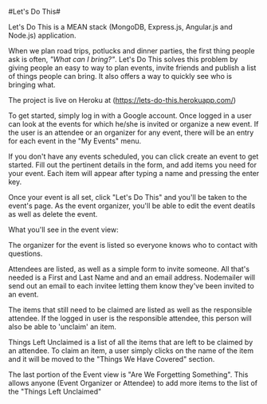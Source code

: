 #Let's Do This#

Let's Do This is a MEAN stack (MongoDB, Express.js, Angular.js and Node.js) application.  

When we plan road trips, potlucks and dinner parties, the first thing people ask is often, _"What can I bring?"_.  Let's Do This solves this problem by giving people an easy to way to plan events, invite friends and publish a list of things people can bring.  It also offers a way to quickly see who is bringing what.

The project is live on Heroku at (https://lets-do-this.herokuapp.com/)

To get started, simply log in with a Google account.  Once logged in a user can look at the events for which he/she is invited or organize a new event.  If the user is an attendee or an organizer for any event, there will be an entry for each event in the "My Events" menu.

If you don't have any events scheduled, you can click create an event to get started.  Fill out the pertinent details in the form, and add items you need for your event.  Each item will appear after typing a name and pressing the enter key.

Once your event is all set, click "Let's Do This" and you'll be taken to the event's page.  As the event organizer, you'll be able to edit the event deatils as well as delete the event.  

What you'll see in the event view:

The organizer for the event is listed so everyone knows who to contact with questions.  

Attendees are listed, as well as a simple form to invite someone.  All that's needed is a First and Last Name and and an email address.  Nodemailer will send out an email to each invitee letting them know they've been invited to an event.  

The items that still need to be claimed are listed as well as the responsible attendee.  If the logged in user is the responsible attendee, this person will also be able to 'unclaim' an item.  

Things Left Unclaimed is a list of all the items that are left to be claimed by an attendee.  To claim an item, a user simply clicks on the name of the item and it will be moved to the "Things We Have Covered" section.

The last portion of the Event view is "Are We Forgetting Something".  This allows anyone (Event Organizer or Attendee) to add more items to the list of the "Things Left Unclaimed"









